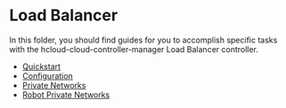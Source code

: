 # Load Balancer

In this folder, you should find guides for you to accomplish specific tasks with the hcloud-cloud-controller-manager Load Balancer controller.

- [Quickstart](quickstart.md)
- [Configuration](configuration.md)
- [Private Networks](private-networks.md)
- [Robot Private Networks](robot-private-networks.md)
